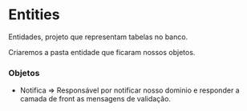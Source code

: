 # Entities

Entidades, projeto que representam tabelas no banco.

Criaremos a pasta entidade que ficaram nossos objetos.

### Objetos 

- Notifica => Responsável por notificar nosso dominio e responder a camada de front as mensagens de validação.